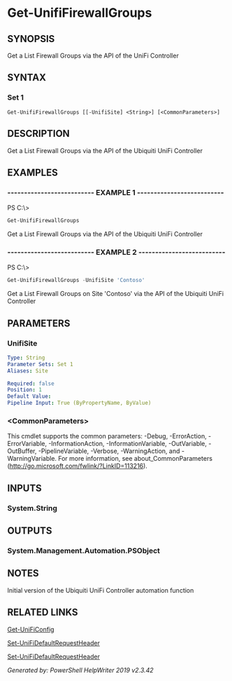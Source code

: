 ﻿# Get-UnifiFirewallGroups

## SYNOPSIS
Get a List Firewall Groups via the API of the UniFi Controller

## SYNTAX

### Set 1
```
Get-UnifiFirewallGroups [[-UnifiSite] <String>] [<CommonParameters>]
```

## DESCRIPTION
Get a List Firewall Groups via the API of the Ubiquiti UniFi Controller

## EXAMPLES

### -------------------------- EXAMPLE 1 --------------------------
PS C:\\\>
```powershell
Get-UnifiFirewallGroups
```

Get a List Firewall Groups via the API of the Ubiquiti UniFi Controller

### -------------------------- EXAMPLE 2 --------------------------
PS C:\\\>
```powershell
Get-UnifiFirewallGroups -UnifiSite 'Contoso'
```

Get a List Firewall Groups on Site 'Contoso' via the API of the Ubiquiti UniFi Controller

## PARAMETERS

### UnifiSite


```yaml
Type: String
Parameter Sets: Set 1
Aliases: Site

Required: false
Position: 1
Default Value: 
Pipeline Input: True (ByPropertyName, ByValue)
```

### \<CommonParameters\>
This cmdlet supports the common parameters: -Debug, -ErrorAction, -ErrorVariable, -InformationAction, -InformationVariable, -OutVariable, -OutBuffer, -PipelineVariable, -Verbose, -WarningAction, and -WarningVariable. For more information, see about_CommonParameters (http://go.microsoft.com/fwlink/?LinkID=113216).

## INPUTS

### System.String


## OUTPUTS

### System.Management.Automation.PSObject


## NOTES

Initial version of the Ubiquiti UniFi Controller automation function

## RELATED LINKS

[Get-UniFiConfig]()

[Set-UniFiDefaultRequestHeader]()

[Set-UniFiDefaultRequestHeader]()


*Generated by: PowerShell HelpWriter 2019 v2.3.42*
